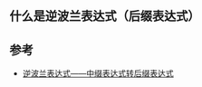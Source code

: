 ## 什么是逆波兰表达式（后缀表达式）


## 参考

- [逆波兰表达式——中缀表达式转后缀表达式](https://www.cnblogs.com/lanhaicode/p/10776166.html)